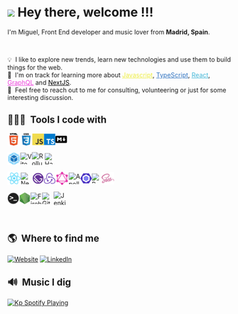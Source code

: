 # <img src="https://cdn.jsdelivr.net/gh/MigCap/assets-cdn/PersonalGithubReadme/HandGreet.gif" width="35px" />&nbsp;<b>Hey there, welcome !!!</b>

<p aligh="left">
  I'm Miguel, Front End developer and music lover from <b>Madrid, Spain</b>.
</p>
<br>

💡 &nbsp;I like to explore new trends, learn new technologies and use them to build things for the web.\
🌱 &nbsp;I'm on track for learning more about <a style="color:#eded42" href="https://developer.mozilla.org/en-US/docs/Web/JavaScript" target="_blank"><u>Javascript</u></a>, <a style="color:#3174C1" href="https://www.typescriptlang.org/" target="_blank"><u>TypeScript</u></a>, <a style="color:#45b8d8" href="https://reactjs.org/" target="_blank"><u>React</u></a>, <a style="color:#ed42dc" href="https://graphql.org/" target="_blank"><u>GraphQL</u></a> and <a style="color:#000000" href="https://nextjs.org/" target="_blank"><u>NextJS</u></a>.\
💬 &nbsp;Feel free to reach out to me for consulting, volunteering or just for some interesting discussion.
<br>

<h2>👨🏻‍💻 &nbsp;Tools I code with</h2>

<div>
  <div style="display:flex; flex-direction: row; justify-items: center; justify-content: start; align-items: center; align-content: center; margin-bottom: 15px;">
    <img align="left" alt="HTML5" title="HTML5" width="28px" src="https://raw.githubusercontent.com/github/explore/80688e429a7d4ef2fca1e82350fe8e3517d3494d/topics/html/html.png" />
    <img align="left" alt="CSS3" title="CSS3" width="28px" src="https://raw.githubusercontent.com/github/explore/80688e429a7d4ef2fca1e82350fe8e3517d3494d/topics/css/css.png" />
    <img align="left" alt="JavaScript" title="JavaScript" width="26px" height="26px" src="https://raw.githubusercontent.com/github/explore/80688e429a7d4ef2fca1e82350fe8e3517d3494d/topics/javascript/javascript.png" />
    <img align="left" alt="TypeScript" title="TypeScript" width="26px" height="26px" src="https://raw.githubusercontent.com/devicons/devicon/c5378d6c2510ffa0b3e4475af95618a8048d6cf1/icons/typescript/typescript-original.svg" />
    <img align="left" alt="Markdown" title="Markdown" width="26px" height="26px" src="https://raw.githubusercontent.com/github/explore/80688e429a7d4ef2fca1e82350fe8e3517d3494d/topics/markdown/markdown.png" />
  </div>
  
  <div style="display:flex; flex-direction: row; justify-items: center; justify-content: start; align-items: center; align-content: center; margin-bottom: 15px;">
    <img align="left" alt="Webpack" title="Webpack" width="29px" height="29px" src="https://raw.githubusercontent.com/devicons/devicon/c5378d6c2510ffa0b3e4475af95618a8048d6cf1/icons/webpack/webpack-original.svg" />
    <img align="left" alt="Vite" title="Vite" width="26px" height="26px" src="https://camo.githubusercontent.com/61e102d7c605ff91efedb9d7e47c1c4a07cef59d3e1da202fd74f4772122ca4e/68747470733a2f2f766974656a732e6465762f6c6f676f2e737667" />
    <img align="left" alt="Rollup" title="Rollup" width="29px" height="29px" src="https://camo.githubusercontent.com/50e43473527a57747fb7cd9b0061355205ac9a2763207a78d9812ceef1da52c0/68747470733a2f2f726f6c6c75706a732e6f72672f6c6f676f2e737667" />
    <img align="left" alt="Handlebars" title="Handlebars" width="25px" height="25px" src="https://www.vectorlogo.zone/logos/handlebarsjs/handlebarsjs-icon.svg" />
  </div>
  
  <div style="display:flex; flex-direction: row; justify-items: center; justify-content: start; align-items: center; align-content: center; margin-bottom: 15px;">
    <img align="left" alt="ReactJS" title="ReactJS" width="30px" height="30px" src="https://raw.githubusercontent.com/devicons/devicon/c5378d6c2510ffa0b3e4475af95618a8048d6cf1/icons/react/react-original.svg" />
    <img align="left" alt="NextJS" title="NextJS" width="26px" height="26px" src="https://cdn.jsdelivr.net/npm/simple-icons@v3/icons/next-dot-js.svg" />
    <img align="left" alt="Gatsby" title="Gatsby" width="26px" height="26px" src="https://raw.githubusercontent.com/github/explore/e94815998e4e0713912fed477a1f346ec04c3da2/topics/gatsby/gatsby.png" />
    <img align="left" alt="Redux" title="Redux" width="26px" height="26px" src="https://raw.githubusercontent.com/devicons/devicon/c5378d6c2510ffa0b3e4475af95618a8048d6cf1/icons/redux/redux-original.svg" />
    <img align="left" alt="GraphQL" title="GraphQL" width="30px" height="30px" src="https://raw.githubusercontent.com/github/explore/5c058a388828bb5fde0bcafd4bc867b5bb3f26f3/topics/graphql/graphql.png" />
    <img align="left" alt="Apollo Client" title="Apollo Client" width="26px" height="26px" src="https://raw.githubusercontent.com/simple-icons/simple-icons/d56a2b3b9d3709c9e00eb42742ae6db0844f6e2d/icons/apollographql.svg" />
    <img align="left" alt="ESLint" title="ESLint" width="26px" height="26px" src="https://raw.githubusercontent.com/github/explore/80688e429a7d4ef2fca1e82350fe8e3517d3494d/topics/eslint/eslint.png" />
    <img align="left" alt="Prettier" title="Prettier" width="22px" height="22px" src="https://prettier.io/icon.png" />
    <img align="left" alt="Sass" title="Sass" width="28px" src="https://raw.githubusercontent.com/github/explore/80688e429a7d4ef2fca1e82350fe8e3517d3494d/topics/sass/sass.png" />
  </div>
  
  <div style="display:flex; flex-direction: row; justify-items: center; justify-content: start; align-items: center; align-content: center; margin-bottom: 15px;">
    <img align="left" alt="Terminal" title="Terminal" width="26px" height="26px" src="https://raw.githubusercontent.com/github/explore/80688e429a7d4ef2fca1e82350fe8e3517d3494d/topics/terminal/terminal.png" />
    <img align="left" alt="Node.js" title="Node.js" width="26px" height="26px" src="https://raw.githubusercontent.com/github/explore/80688e429a7d4ef2fca1e82350fe8e3517d3494d/topics/nodejs/nodejs.png" />
    <img align="left" alt="Firebase" title="Firebase" width="26px" height="26px" src="https://www.vectorlogo.zone/logos/firebase/firebase-icon.svg" />
    <img align="left" alt="Git" title="Git" width="26px" height="26px" src="https://www.vectorlogo.zone/logos/git-scm/git-scm-icon.svg" />
    <img align="left" alt="Jenkins" title="Jenkins" width="30px" height="30px" src="https://www.vectorlogo.zone/logos/jenkins/jenkins-icon.svg" />
  </div>
</div>
<br>

<h2>🌎  &nbsp;Where to find me</h2>
<p>
  <a href="https://miguelcapellan.com" target="_blank"><img alt="Website" src="https://img.shields.io/badge/-Website-000000?style=for-the-badge&logo=codepen&logoColor=white" /></a>
  <a href="https://www.linkedin.com/in/miguel-capellan/" target="_blank"><img alt="LinkedIn" src="https://img.shields.io/badge/-Linkedin-%230077B5.svg?&style=for-the-badge&logo=linkedin&logoColor=white" /></a>
</p>
  
<h2>🔊  &nbsp;Music I dig</h2>
<p>
<a href="https://open.spotify.com/user/kaps01/" target="_blank"><img src="https://spotify-now-playing-readme.vercel.app/api/spotify" alt="Kp Spotify Playing" width="350" /></a>
</p>
